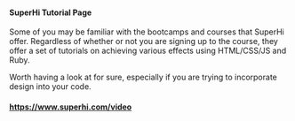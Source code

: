 #### SuperHi Tutorial Page

Some of you may be familiar with the bootcamps and courses that SuperHi offer. Regardless of whether or not you are signing up
to the course, they offer a set of tutorials on achieving various effects using HTML/CSS/JS and Ruby.

Worth having a look at for sure, especially if you are trying to incorporate design into your code.


#### https://www.superhi.com/video

